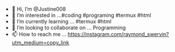 - 👋 Hi, I’m @Justine008
- 👀 I’m interested in ...#coding #programing #termux #html
- 🌱 I’m currently learning ... #termux #html
- 💞️ I’m looking to collaborate on ... Programming
- 📫 How to reach me ... https://instagram.com/raymond_swervin?utm_medium=copy_link

<!---
Justine008/Justine008 is a ✨ special ✨ repository because its `README.md` (this file) appears on your GitHub profile.
You can click the Preview link to take a look at your changes.
--->

